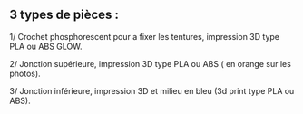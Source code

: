 ## 3 types de pièces :

1/ Crochet phosphorescent pour a fixer les tentures, impression 3D  type PLA ou ABS GLOW.

2/ Jonction supérieure, impression 3D type PLA ou ABS ( en orange sur les photos).

3/ Jonction inférieure, impression 3D et milieu en bleu (3d print type PLA ou ABS).  
